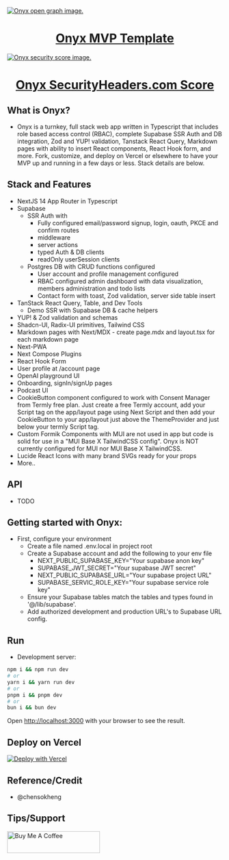 <a href="https://onyx-rho-pink.vercel.app/">
  <img alt="Onyx open graph image." src="https://quantumone.b-cdn.net/onyx-git/og-image.jpg">
  <h1 align="center">Onyx MVP Template</h1>
</a>

<a href="https://securityheaders.com/">
  <img alt="Onyx security score image." src="https://quantumone.b-cdn.net/onyx/onyx-security-score.jpg">
  <h1 align="center">Onyx SecurityHeaders.com Score</h1>
</a>


## What is Onyx?
- Onyx is a turnkey, full stack web app written in Typescript that includes role based access control (RBAC),
complete Supabase SSR Auth and DB integration, Zod and YUP! validation, Tanstack React Query, Markdown pages with ability to insert React components, React Hook form, and more. Fork, customize, and deploy on Vercel or elsewhere to have your MVP up and running in a few days or less. Stack details are below. 

## Stack and Features
- NextJS 14 App Router in Typescript 
- Supabase 
  - SSR Auth with
    - Fully configured email/password signup, login, oauth, PKCE and confirm routes 
    - middleware 
    - server actions
    - typed Auth & DB clients
    - readOnly userSession clients
  - Postgres DB with CRUD functions configured
    - User account and profile management configured 
    - RBAC configured admin dashboard with data visualization, members administration and todo lists
    - Contact form with toast, Zod validation, server side table insert  
- TanStack React Query, Table, and Dev Tools
  - Demo SSR with Supabase DB & cache helpers 
- YUP! & Zod validation and schemas
- Shadcn-UI, Radix-UI primitives, Tailwind CSS
- Markdown pages with Next/MDX - create page.mdx and layout.tsx for each markdown page
- Next-PWA
- Next Compose Plugins  
- React Hook Form
- User profile at /account page
- OpenAI playground UI
- Onboarding, signIn/signUp pages
- Podcast UI
- CookieButton component configured to work with Consent Manager from Termly free plan. Just create a free Termly account, add your Script tag on the app/layout page using Next Script and then add your CookieButton to your app/layout just above the ThemeProvider and just below your termly Script tag.  
- Custom Formik Components with MUI are not used in app but code is solid for use in a "MUI Base X TailwindCSS config". Onyx is NOT currently configured for MUI nor MUI Base X TailwindCSS. 
- Lucide React Icons with many brand SVGs ready for your props 
- More..

## API 
- TODO

## Getting started with Onyx:
- First, configure your environment
  - Create a file named .env.local in project root
  - Create a Supabase account and add the following to your env file
    - NEXT_PUBLIC_SUPABASE_KEY="Your supabase anon key"
    - SUPABASE_JWT_SECRET="Your supabase JWT secret"
    - NEXT_PUBLIC_SUPABASE_URL="Your supabase project URL"
    - SUPABASE_SERVIC_ROLE_KEY="Your supabase service role key"
  - Ensure your Supabase tables match the tables and types found in '@/lib/supabase'.
  - Add authorized development and production URL's to Supabase URL config. 
## Run  
- Development server:

```bash
npm i && npm run dev
# or
yarn i && yarn run dev
# or
pnpm i && pnpm dev
# or
bun i && bun dev
```

Open [http://localhost:3000](http://localhost:3000) with your browser to see the result.


## Deploy on Vercel

[![Deploy with Vercel](https://vercel.com/button)](https://vercel.com/new/clone?repository-url=https%3A%2F%2Fgithub.com%2Frmourey26%2Fonyx%2Ftree%2Fmain)


## Reference/Credit
- @chensokheng


## Tips/Support
<a href="https://www.buymeacoffee.com/rmoureyjr" target="_blank"><img src="https://cdn.buymeacoffee.com/buttons/default-orange.png" alt="Buy Me A Coffee" height="51" width="217"></a>
